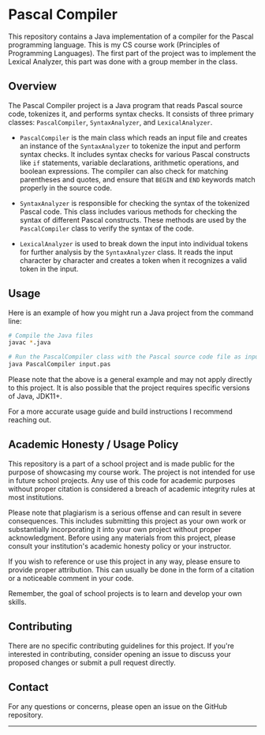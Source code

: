 # Pascal Compiler

This repository contains a Java implementation of a compiler for the Pascal programming language. This is my CS course work (Principles of Programming Languages). The first part of the project was to implement the Lexical Analyzer, this part was done with a group member in the class.

## Overview

The Pascal Compiler project is a Java program that reads Pascal source code, tokenizes it, and performs syntax checks. It consists of three primary classes: `PascalCompiler`, `SyntaxAnalyzer`, and `LexicalAnalyzer`.

- `PascalCompiler` is the main class which reads an input file and creates an instance of the `SyntaxAnalyzer` to tokenize the input and perform syntax checks. It includes syntax checks for various Pascal constructs like `if` statements, variable declarations, arithmetic operations, and boolean expressions. The compiler can also check for matching parentheses and quotes, and ensure that `BEGIN` and `END` keywords match properly in the source code.

- `SyntaxAnalyzer` is responsible for checking the syntax of the tokenized Pascal code. This class includes various methods for checking the syntax of different Pascal constructs. These methods are used by the `PascalCompiler` class to verify the syntax of the code.

- `LexicalAnalyzer` is used to break down the input into individual tokens for further analysis by the `SyntaxAnalyzer` class. It reads the input character by character and creates a token when it recognizes a valid token in the input.

## Usage

Here is an example of how you might run a Java project from the command line:

```bash
# Compile the Java files
javac *.java

# Run the PascalCompiler class with the Pascal source code file as input
java PascalCompiler input.pas
```

Please note that the above is a general example and may not apply directly to this project. It is also possible that the project requires specific versions of Java, JDK11+.

For a more accurate usage guide and build instructions I recommend reaching out.

## Academic Honesty / Usage Policy
This repository is a part of a school project and is made public for the purpose of showcasing my course work. The project is not intended for use in future school projects. Any use of this code for academic purposes without proper citation is considered a breach of academic integrity rules at most institutions.

Please note that plagiarism is a serious offense and can result in severe consequences. This includes submitting this project as your own work or substantially incorporating it into your own project without proper acknowledgment. Before using any materials from this project, please consult your institution's academic honesty policy or your instructor.

If you wish to reference or use this project in any way, please ensure to provide proper attribution. This can usually be done in the form of a citation or a noticeable comment in your code.

Remember, the goal of school projects is to learn and develop your own skills.

## Contributing

There are no specific contributing guidelines for this project. If you're interested in contributing, consider opening an issue to discuss your proposed changes or submit a pull request directly.

## Contact

For any questions or concerns, please open an issue on the GitHub repository.

---
